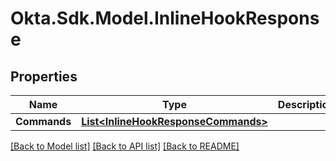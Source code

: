 # Okta.Sdk.Model.InlineHookResponse
## Properties

Name | Type | Description | Notes
------------ | ------------- | ------------- | -------------
**Commands** | [**List&lt;InlineHookResponseCommands&gt;**](InlineHookResponseCommands.md) |  | [optional] 

[[Back to Model list]](../README.md#documentation-for-models) [[Back to API list]](../README.md#documentation-for-api-endpoints) [[Back to README]](../README.md)

